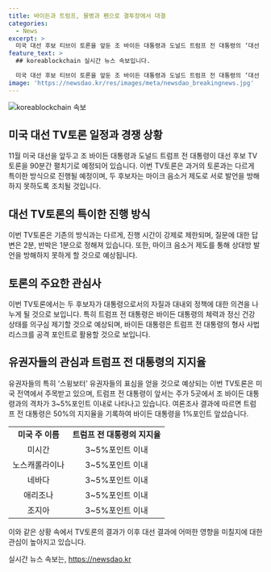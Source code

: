 ```yaml
---
title: 바이든과 트럼프, 물병과 펜으로 결투장에서 대결
categories:
  - News
excerpt: >
  미국 대선 후보 티브이 토론을 앞둔 조 바이든 대통령과 도널드 트럼프 전 대통령의 ‘대선 TV토론’이 화제다. 토론은 90분간 진행되며, 연단에 서고 상대 발언때 음소거 처리로 진행된다. 이는 사상 처음이며, 후보자를 도울 참모나 관중은 없을 것으로 알려졌다. 대통령 별장에서 모의 토론을 준비한 두 후보의 표심을 놓고한 신경전은 현재 유권자들의 관심을 끌고 있다. 2020년 대선에서 두 차례 토론을 벌인 두 후보의 이번 토론은 또 다른 분위기가 될 것으로 예상되며, 현재 지지율 치중이 있는 주를 중심으로 이루어진 여론조사 결과 등도 지하고 있다.
feature_text: >
  ## koreablockchain 실시간 뉴스 속보입니다.

  미국 대선 후보 티브이 토론을 앞둔 조 바이든 대통령과 도널드 트럼프 전 대통령의 ‘대선 TV토론’이 화제다. 토론은 90분간 진행되며, 연단에 서고 상대 발언때 음소거 처리로 진행된다. 이는 사상 처음이며, 후보자를 도울 참모나 관중은 없을 것으로 알려졌다. 대통령 별장에서 모의 토론을 준비한 두 후보의 표심을 놓고한 신경전은 현재 유권자들의 관심을 끌고 있다. 2020년 대선에서 두 차례 토론을 벌인 두 후보의 이번 토론은 또 다른 분위기가 될 것으로 예상되며, 현재 지지율 치중이 있는 주를 중심으로 이루어진 여론조사 결과 등도 지하고 있다.
image: 'https://newsdao.kr/res/images/meta/newsdao_breakingnews.jpg'
---
```


<p><img src="https://newsdao.kr/res/images/meta/newsdao_breakingnews.jpg" alt="koreablockchain 속보" /></p>

<h2 data-ke-size="size26">미국 대선 TV토론 일정과 경쟁 상황</h2>

<p data-ke-size="size16">11월 미국 대선을 앞두고 조 바이든 대통령과 도널드 트럼프 전 대통령이 대선 후보 TV토론을 90분간 펼치기로 예정되어 있습니다. 이번 TV토론은 과거의 토론과는 다르게 특이한 방식으로 진행될 예정이며, 두 후보자는 마이크 음소거 제도로 서로 발언을 방해하지 못하도록 조치될 것입니다.</p>

<h2 data-ke-size="size26">대선 TV토론의 특이한 진행 방식</h2>

<p data-ke-size="size16">이번 TV토론은 기존의 방식과는 다르게, 진행 시간이 강제로 제한되며, 질문에 대한 답변은 2분, 반박은 1분으로 정해져 있습니다. 또한, 마이크 음소거 제도를 통해 상대방 발언을 방해하지 못하게 할 것으로 예상됩니다.</p>

<h2 data-ke-size="size26">토론의 주요한 관심사</h2>

<p data-ke-size="size16">이번 TV토론에서는 두 후보자가 대통령으로서의 자질과 대내외 정책에 대한 의견을 나누게 될 것으로 보입니다. 특히 트럼프 전 대통령은 바이든 대통령의 체력과 정신 건강 상태를 의구심 제기할 것으로 예상되며, 바이든 대통령은 트럼프 전 대통령의 형사 사법 리스크를 공격 포인트로 활용할 것으로 보입니다.</p>

<h2 data-ke-size="size26">유권자들의 관심과 트럼프 전 대통령의 지지율</h2>

<p data-ke-size="size16">유권자들의 특히 ‘스윙보터’ 유권자들의 표심을 얻을 것으로 예상되는 이번 TV토론은 미국 전역에서 주목받고 있으며, 트럼프 전 대통령이 앞서는 주가 5곳에서 조 바이든 대통령과의 격차가 3~5%포인트 이내로 나타나고 있습니다. 여론조사 결과에 따르면 트럼프 전 대통령은 50%의 지지율을 기록하여 바이든 대통령을 1%포인트 앞섰습니다.</p>

<table>
  <tr>
    <td style="text-align: center; height: 17px;"><b>미국 주 이름</b></td>
    <td style="text-align: center; height: 17px;"><b>트럼프 전 대통령의 지지율</b></td>
  </tr>
  <tr>
    <td style="text-align: center; height: 17px;">미시간</td>
    <td style="text-align: center; height: 17px;">3~5%포인트 이내</td>
  </tr>
  <tr>
    <td style="text-align: center; height: 17px;">노스캐롤라이나</td>
    <td style="text-align: center; height: 17px;">3~5%포인트 이내</td>
  </tr>
  <tr>
    <td style="text-align: center; height: 17px;">네바다</td>
    <td style="text-align: center; height: 17px;">3~5%포인트 이내</td>
  </tr>
  <tr>
    <td style="text-align: center; height: 17px;">애리조나</td>
    <td style="text-align: center; height: 17px;">3~5%포인트 이내</td>
  </tr>
  <tr>
    <td style="text-align: center; height: 17px;">조지아</td>
    <td style="text-align: center; height: 17px;">3~5%포인트 이내</td>
  </tr>
</table>

<p data-ke-size="size16">이와 같은 상황 속에서 TV토론의 결과가 이후 대선 결과에 어떠한 영향을 미칠지에 대한 관심이 높아지고 있습니다.</p>
실시간 뉴스 속보는, <a href="https://newsdao.kr" rel="dofollow">https://newsdao.kr</a>


